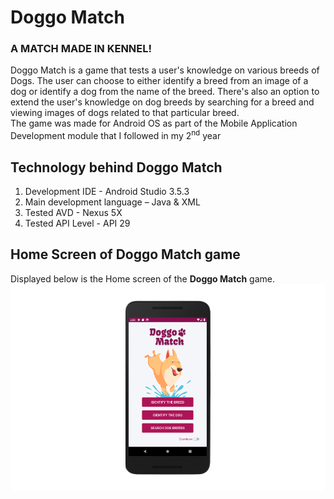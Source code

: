 # Doggo Match

### A MATCH MADE IN KENNEL!

Doggo Match is a game that tests a user&#39;s knowledge on various breeds of Dogs. The user can choose to either identify a breed from an image of a dog or identify a dog from the name of the breed. There&#39;s also an option to extend the user&#39;s knowledge on dog breeds by searching for a breed and viewing images of dogs related to that particular breed.
</br>The game was made for Android OS as part of the Mobile Application Development module that I followed in my 2<sup>nd</sup> year

## Technology behind Doggo Match
1. Development IDE - Android Studio 3.5.3
2. Main development language – Java &amp; XML
3. Tested AVD - Nexus 5X
4. Tested API Level - API 29

## Home Screen of Doggo Match game
Displayed below is the Home screen of the **Doggo Match** game.
![alt text](CW1/Doc/resources/main_screen.png)

